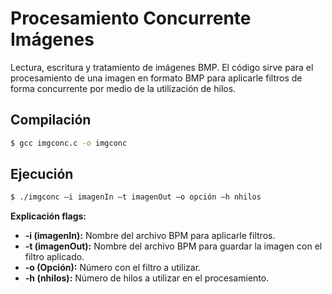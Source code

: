 # **Procesamiento Concurrente Imágenes**
Lectura, escritura y tratamiento de imágenes BMP. El código sirve para el procesamiento de una imagen en formato BMP para aplicarle filtros de forma concurrente por medio de la utilización de hilos.

## Compilación
```bash
$ gcc imgconc.c -o imgconc
```

## Ejecución 
```bash
$ ./imgconc –i imagenIn –t imagenOut –o opción –h nhilos
```

**Explicación flags:**
- **-i (imagenIn):** Nombre del archivo BPM para aplicarle filtros.
- **-t (imagenOut):** Nombre del archivo BPM para guardar la imagen con el filtro aplicado.
- **-o (Opción):** Número con el filtro a utilizar.
- **-h (nhilos):** Número de hilos a utilizar en el procesamiento.
